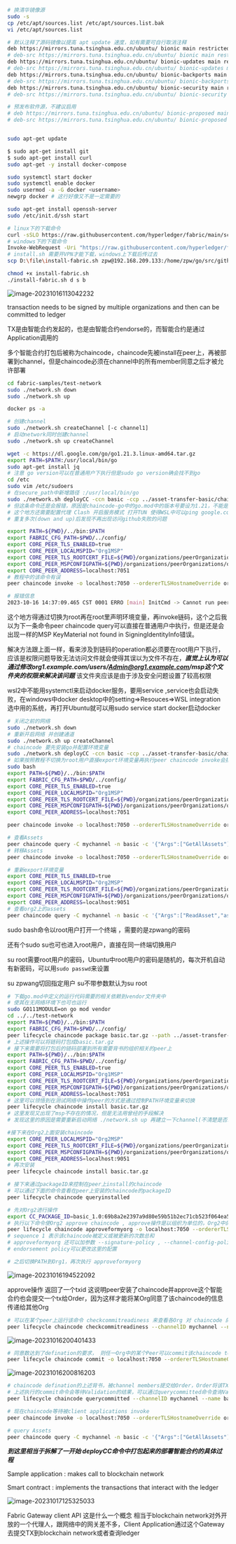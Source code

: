 

```bash
# 换清华镜像源
sudo -s
cp /etc/apt/sources.list /etc/apt/sources.list.bak
vi /etc/apt/sources.list

# 默认注释了源码镜像以提高 apt update 速度，如有需要可自行取消注释
deb https://mirrors.tuna.tsinghua.edu.cn/ubuntu/ bionic main restricted universe multiverse
# deb-src https://mirrors.tuna.tsinghua.edu.cn/ubuntu/ bionic main restricted universe multiverse
deb https://mirrors.tuna.tsinghua.edu.cn/ubuntu/ bionic-updates main restricted universe multiverse
# deb-src https://mirrors.tuna.tsinghua.edu.cn/ubuntu/ bionic-updates main restricted universe multiverse
deb https://mirrors.tuna.tsinghua.edu.cn/ubuntu/ bionic-backports main restricted universe multiverse
# deb-src https://mirrors.tuna.tsinghua.edu.cn/ubuntu/ bionic-backports main restricted universe multiverse
deb https://mirrors.tuna.tsinghua.edu.cn/ubuntu/ bionic-security main restricted universe multiverse
# deb-src https://mirrors.tuna.tsinghua.edu.cn/ubuntu/ bionic-security main restricted universe multiverse

# 预发布软件源，不建议启用
# deb https://mirrors.tuna.tsinghua.edu.cn/ubuntu/ bionic-proposed main restricted universe multiverse
# deb-src https://mirrors.tuna.tsinghua.edu.cn/ubuntu/ bionic-proposed main restricted universe multiverse


sudo apt-get update

$ sudo apt-get install git
$ sudo apt-get install curl
sudo apt-get -y install docker-compose

sudo systemctl start docker
sudo systemctl enable docker
sudo usermod -a -G docker <username>
newgrp docker # 这行好像又不是一定需要的

sudo apt-get install openssh-server
sudo /etc/init.d/ssh start
```



```bash
# linux下的下载命令
curl -sSLO https://raw.githubusercontent.com/hyperledger/fabric/main/scripts/install-fabric.sh
# windows下的下载命令
Invoke-WebRequest -Uri "https://raw.githubusercontent.com/hyperledger/fabric/main/scripts/install-fabric.sh" -OutFile "install-fabric.sh"
# install.sh 需要开VPN才能下载，windows上下载后传过去
scp D:\file\install-fabric.sh zpw@192.168.209.133:/home/zpw/go/src/github.com/zipingw/
```

```bash
chmod +x install-fabric.sh
./install-fabric.sh d s b 
```

![image-20231016113042232](C:\Users\zipin\AppData\Roaming\Typora\typora-user-images\image-20231016113042232.png)

transaction needs to be signed by multiple organizations and then can be committed to ledger

TX是由智能合约发起的，也是由智能合约endorse的，而智能合约是通过Application调用的

多个智能合约打包后被称为chaincode，chaincode先被install在peer上，再被部署到channel，但是chaincode必须在channel中的所有member同意之后才被允许部署

```bash
cd fabric-samples/test-network
sudo ./network.sh down
sudo ./network.sh up

docker ps -a

# 创建channel 
sudo ./network.sh createChannel [-c channel1]
# 启动network同时创建channel
sudo ./network.sh up createChannel

wget -c https://dl.google.com/go/go1.21.3.linux-amd64.tar.gz
export PATH=$PATH:/usr/local/bin/go
sudo apt-get install jq
# 注意 go version可以在普通用户下执行但是sudo go version确会找不到go
cd /etc
sudo vim /etc/sudoers
# 在secure_path中新增路径 :/usr/local/bin/go
sudo ./network.sh deployCC -ccn basic -ccp ../asset-transfer-basic/chaincode-go -ccl go # 该命令用到jq和go 
# 但这条命令还是会报错，原因是chaincode-go中的go.mod中的版本号要设为1.21，不能是1.21.3，如果设为1.17不知道会不会报错
# 这个地方还需要配置代理 Clash 开启服务模式 打开TUN 使得WSL中可以ping google.com ，但是在执行该命令时还是出现访问proxy.golang.org超时错误 ,可是用ping proxy.golang.org是可以成功的，但是代理配置后 可以成功执行到Chaincode is packaged
# 重复多次(down and up)后发现不再出现访问github失败的问题
```



```bash
export PATH=${PWD}/../bin:$PATH
export FABRIC_CFG_PATH=$PWD/../config/
export CORE_PEER_TLS_ENABLED=true
export CORE_PEER_LOCALMSPID="Org1MSP"
export CORE_PEER_TLS_ROOTCERT_FILE=${PWD}/organizations/peerOrganizations/org1.example.com/peers/peer0.org1.example.com/tls/ca.crt
export CORE_PEER_MSPCONFIGPATH=${PWD}/organizations/peerOrganizations/org1.example.com/users/Admin@org1.example.com/msp
export CORE_PEER_ADDRESS=localhost:7051
# 教程中的该命令有误 
peer chaincode invoke -o localhost:7050 --ordererTLSHostnameOverride orderer.example.com --tls --cafile "${PWD}/organizations/ordererOrganizations/example.com/orderers/orderer.example.com/msp/tlscacerts/tlsca.example.com-cert.pem" -C mychannel -n basic --peerAddresses localhost:7051 --tlsRootCertFiles "${PWD}/organizations/peerOrganizations/org1.example.com/peers/peer0.org1.example.com/tls/ca.crt" --peerAddresses localhost:9051 --tlsRootCertFiles "${PWD}/organizations/peerOrganizations/org2.example.com/peers/peer0.org2.example.com/tls/ca.crt" -c '{"function":"InitLedger","Args":[]}'
```

```bash
# 报错信息
2023-10-16 14:37:09.465 CST 0001 ERRO [main] InitCmd -> Cannot run peer because error when setting up MSP of type bccsp from directory /home/zpwang/fabric/fabric-samples/test-network/organizations/peerOrganizations/org1.example.com/users/Admin@org1.example.com/msp: KeyMaterial not found in SigningIdentityInfo
```

这个地方得通过切换为root再在root里声明环境变量，再invoke链码，这个之后我以为下一条命令peer chaincode query可以直接在普通用户中执行，但是还是会出现一样的MSP KeyMaterial not found in SigningIdentityInfo错误。

解决方法跟上面一样，看来涉及到链码的operation都必须要在root用户下执行，应该是权限问题导致无法访问文件就会使得其误以为文件不存在，***直觉上认为可以通过修改org1.example.com/users/Admin@org1.example.com/msp这个文件夹的权限来解决该问题*** 该文件夹应该是由于涉及安全问题设置了较高权限



wsl2中不能用systemctl来启动docker服务，要用service ,service也会启动失败，在windows中docker desktop中的setting=>Resouces=>WSL integration 选中用的系统，再打开Ubuntu就可以用sudo service start docker启动docker

```bash
# 关闭之前的网络
sudo ./network.sh down
# 重新开启网络 并创建通道
sudo ./network.sh up createChannel
# chaincode 要先安装go并配置环境变量
sudo ./network.sh deployCC -ccn basic -ccp ../asset-transfer-basic/chaincode-go -ccl go
# 如果按照教程不切换为root用户直接export环境变量再执行peer chaincode invoke会报错MSP相关KeyMaterial not found in SigningIdentityInfo，如果加sudo执行会显示peer命令不存在或者仍然报错，这里需要先切换为root用户再export环境变量再执行peeer chaincode invoke就会成功了！！！（搞了一下午）
sudo bash
export PATH=${PWD}/../bin:$PATH
export FABRIC_CFG_PATH=$PWD/../config/
export CORE_PEER_TLS_ENABLED=true
export CORE_PEER_LOCALMSPID="Org1MSP"
export CORE_PEER_TLS_ROOTCERT_FILE=${PWD}/organizations/peerOrganizations/org1.example.com/peers/peer0.org1.example.com/tls/ca.crt
export CORE_PEER_MSPCONFIGPATH=${PWD}/organizations/peerOrganizations/org1.example.com/users/Admin@org1.example.com/msp
export CORE_PEER_ADDRESS=localhost:7051

peer chaincode invoke -o localhost:7050 --ordererTLSHostnameOverride orderer.example.com --tls --cafile "${PWD}/organizations/ordererOrganizations/example.com/orderers/orderer.example.com/msp/tlscacerts/tlsca.example.com-cert.pem" -C mychannel -n basic --peerAddresses localhost:7051 --tlsRootCertFiles "${PWD}/organizations/peerOrganizations/org1.example.com/peers/peer0.org1.example.com/tls/ca.crt" --peerAddresses localhost:9051 --tlsRootCertFiles "${PWD}/organizations/peerOrganizations/org2.example.com/peers/peer0.org2.example.com/tls/ca.crt" -c '{"function":"InitLedger","Args":[]}'

# 查看Assets
peer chaincode query -C mychannel -n basic -c '{"Args":["GetAllAssets"]}'
# 转移Assets
peer chaincode invoke -o localhost:7050 --ordererTLSHostnameOverride orderer.example.com --tls --cafile "${PWD}/organizations/ordererOrganizations/example.com/orderers/orderer.example.com/msp/tlscacerts/tlsca.example.com-cert.pem" -C mychannel -n basic --peerAddresses localhost:7051 --tlsRootCertFiles "${PWD}/organizations/peerOrganizations/org1.example.com/peers/peer0.org1.example.com/tls/ca.crt" --peerAddresses localhost:9051 --tlsRootCertFiles "${PWD}/organizations/peerOrganizations/org2.example.com/peers/peer0.org2.example.com/tls/ca.crt" -c '{"function":"TransferAsset","Args":["asset6","Christopher"]}'

# 重新export环境变量
export CORE_PEER_TLS_ENABLED=true
export CORE_PEER_LOCALMSPID="Org2MSP"
export CORE_PEER_TLS_ROOTCERT_FILE=${PWD}/organizations/peerOrganizations/org2.example.com/peers/peer0.org2.example.com/tls/ca.crt
export CORE_PEER_MSPCONFIGPATH=${PWD}/organizations/peerOrganizations/org2.example.com/users/Admin@org2.example.com/msp
export CORE_PEER_ADDRESS=localhost:9051
# 查看org2上的assets
peer chaincode query -C mychannel -n basic -c '{"Args":["ReadAsset","asset6"]}'
```



sudo bash命令以root用户打开一个终端 ，需要的是zpwang的密码

还有个sudo su也可也进入root用户，直接在同一终端切换用户

su root需要root用户的密码，Ubuntu中root用户的密码是随机的，每次开机自动有新密码，可以用`sudo passwd`来设置

su zpwang切回指定用户 su不带参数默认为su root

```bash
# 下载go.mod中定义的运行代码需要的相关依赖到vendor文件夹中
# 使其在无网络环境下也可也运行
sudo GO111MODULE=on go mod vendor
cd ../../test-network
export PATH=${PWD}/../bin:$PATH
export FABRIC_CFG_PATH=$PWD/../config/
peer lifecycle chaincode package basic.tar.gz --path ../asset-transfer-basic/chaincode-go/ --lang golang --label basic_1.0
# 上述操作可以将链码打包成basic.tar.gz
# 接下来需要将打包后的链码部署到所有需要背书的组织相关的peer上
export PATH=${PWD}/../bin:$PATH
export FABRIC_CFG_PATH=$PWD/../config/
export CORE_PEER_TLS_ENABLED=true
export CORE_PEER_LOCALMSPID="Org1MSP"
export CORE_PEER_TLS_ROOTCERT_FILE=${PWD}/organizations/peerOrganizations/org1.example.com/peers/peer0.org1.example.com/tls/ca.crt
export CORE_PEER_MSPCONFIGPATH=${PWD}/organizations/peerOrganizations/org1.example.com/users/Admin@org1.example.com/msp
export CORE_PEER_ADDRESS=localhost:7051
# 这里可以领悟到在测试网络中操作peer的方式是通过控制PATH环境变量来切换
peer lifecycle chaincode install basic.tar.gz
# 这里发现又出现了msp不存在的情况，但是无法用曾经的手段解决
# 发现这里的原因是需要重新启动网络 ./network.sh up 再建立一下channel(不清楚是否必要) 这样就可以成功执行 成功submitInstallProposal

#接下来在Org2上面安装chaincode
export CORE_PEER_LOCALMSPID="Org2MSP"
export CORE_PEER_TLS_ROOTCERT_FILE=${PWD}/organizations/peerOrganizations/org2.example.com/peers/peer0.org2.example.com/tls/ca.crt
export CORE_PEER_MSPCONFIGPATH=${PWD}/organizations/peerOrganizations/org2.example.com/users/Admin@org2.example.com/msp
export CORE_PEER_ADDRESS=localhost:9051
# 再次安装
peer lifecycle chaincode install basic.tar.gz

# 接下来通过packageID来控制在peer上install的chaincode
# 可以通过下面的命令查看在peer上安装的chaincode的packageID
peer lifecycle chaincode queryinstalled

# 先对Org2进行操作
export CC_PACKAGE_ID=basic_1.0:69b8a2e2397a9d80e59b51b2ec71cb523f064ea5b184336a413b5ea876a957c1
# 执行以下命令使Org2 approve chaincode , approve操作是以组织为单位的，Org2中的一个peer运行了该命令，其他peer也都会通过分布式系统的gossip approve这个chaincode
peer lifecycle chaincode approveformyorg -o localhost:7050 --ordererTLSHostnameOverride orderer.example.com --channelID mychannel --name basic --version 1.0 --package-id $CC_PACKAGE_ID --sequence 1 --tls --cafile "${PWD}/organizations/ordererOrganizations/example.com/orderers/orderer.example.com/msp/tlscacerts/tlsca.example.com-cert.pem"
# sequence 1 表示该chaincode被定义或被更新的次数总和
# approveformyorg 还可以加参数 --signature-policy , --channel-config-policy 
# endorsement policy可以更改这里的配置

# 之后切换PATH到Org1，再次执行 approveformyorg 
```

![image-20231016194522092](C:\Users\zipin\AppData\Roaming\Typora\typora-user-images\image-20231016194522092.png)

approve操作 返回了一个txid 这说明peer安装了chaincode并approve这个智能合约也会提交一个tx给Order，因为这样才能将某Org同意了该chaincode的信息传递给其他Org

```bash
# 可以在某个peer上运行该命令 checkcommitreadiness 来查看各Org 对 chaincode 的同意情况
peer lifecycle chaincode checkcommitreadiness --channelID mychannel --name basic --version 1.0 --sequence 1 --tls --cafile "${PWD}/organizations/ordererOrganizations/example.com/orderers/orderer.example.com/msp/tlscacerts/tlsca.example.com-cert.pem" --output json
```

![image-20231016200401433](C:\Users\zipin\AppData\Roaming\Typora\typora-user-images\image-20231016200401433.png)

```bash
# 同意数达到了defination的要求， 则任一Org中的某个Peer可以commit该chaincode to channel
peer lifecycle chaincode commit -o localhost:7050 --ordererTLSHostnameOverride orderer.example.com --channelID mychannel --name basic --version 1.0 --sequence 1 --tls --cafile "${PWD}/organizations/ordererOrganizations/example.com/orderers/orderer.example.com/msp/tlscacerts/tlsca.example.com-cert.pem" --peerAddresses localhost:7051 --tlsRootCertFiles "${PWD}/organizations/peerOrganizations/org1.example.com/peers/peer0.org1.example.com/tls/ca.crt" --peerAddresses localhost:9051 --tlsRootCertFiles "${PWD}/organizations/peerOrganizations/org2.example.com/peers/peer0.org2.example.com/tls/ca.crt"
```

![image-20231016200816203](C:\Users\zipin\AppData\Roaming\Typora\typora-user-images\image-20231016200816203.png)

```bash
# chaincode defination的上述背书，被channel members提交给Order，Order将该TX放进block分发给channel中的peers,交给peers进行Validation
# 上述执行的commit命令会等待Validation的结果，可以通过querycommitted命令查询Validation结果
peer lifecycle chaincode querycommitted --channelID mychannel --name basic --cafile "${PWD}/organizations/ordererOrganizations/example.com/orderers/orderer.example.com/msp/tlscacerts/tlsca.example.com-cert.pem"
```



```bash
# 现在chaincode等待被client applications invoke
peer chaincode invoke -o localhost:7050 --ordererTLSHostnameOverride orderer.example.com --tls --cafile "${PWD}/organizations/ordererOrganizations/example.com/orderers/orderer.example.com/msp/tlscacerts/tlsca.example.com-cert.pem" -C mychannel -n basic --peerAddresses localhost:7051 --tlsRootCertFiles "${PWD}/organizations/peerOrganizations/org1.example.com/peers/peer0.org1.example.com/tls/ca.crt" --peerAddresses localhost:9051 --tlsRootCertFiles "${PWD}/organizations/peerOrganizations/org2.example.com/peers/peer0.org2.example.com/tls/ca.crt" -c '{"function":"InitLedger","Args":[]}'

# query Assets
peer chaincode query -C mychannel -n basic -c '{"Args":["GetAllAssets"]}'
```

***到这里相当于拆解了一开始 deployCC命令中打包起来的部署智能合约的具体过程***

Sample application :  makes call to blockchain network

Smart contract : implements the transactions that interact with the ledger

![image-20231017125325033](C:\Users\zipin\AppData\Roaming\Typora\typora-user-images\image-20231017125325033.png)





Fabric Gateway client API      这是什么一个概念  相当于blockchain network对外开放的一个代理人，跟网络中的网关差不多，Client Application通过这个Gateway去提交TX到blockchain network或者查询ledger



